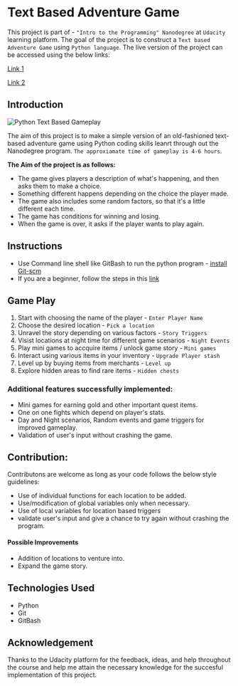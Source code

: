 # Text Based Adventure Game
This project is part of - `"Intro to the Programming" Nanodegree` at `Udacity` learning platform.
The goal of the project is to construct a `Text based Adventure Game` using `Python language`.
The live version of the project can be accessed using the below links: 

[Link 1](https://www.vamshi-krishna-p.com/text-based-game)

[Link 2](https://vamshi-krishna-prime.github.io/TextGame/)

## Introduction
![Python Text Based Gameplay](https://user-images.githubusercontent.com/49973760/62416420-283d6400-b658-11e9-961b-6074332b7e0d.PNG)

The aim of this project is to make a simple version of an old-fashioned text-based adventure game using Python coding skills leanrt through out the Nanodegree program. `The approxiamate time of gameplay is 4-6 hours`.

**The Aim of the project is as follows:**
+ The game gives players a description of what's happening, and then asks them to make a choice.
+ Something different happens depending on the choice the player made.
+ The game also includes some random factors, so that it's a little different each time.
+ The game has conditions for winning and losing.
+ When the game is over, it asks if the player wants to play again.

## Instructions
+ Use Command line shell like GitBash to run the python program - [install Git-scm](https://git-scm.com/downloads)
+ If you are a beginner, follow the steps in this [link](https://www.atlassian.com/git/tutorials/install-git#windows)

## Game Play
1. Start with choosing the name of the player - `Enter Player Name`
2. Choose the desired location  - `Pick a location`
3. Unravel the story depending on various factors - `Story Triggers`
4. Visist locations at night time for different game scenarios - `Night Events`
5. Play mini games to accquire items / unlock game story - `Mini games`
6. Interact using various items in your inventory - `Upgrade Player stash`
7. Level up by buying items from merchants - `Level up`
8. Explore hidden areas to find rare items - `Hidden chests`

 
### Additional features successfully implemented:
+ Mini games for earning gold and other important quest items.
+ One on one fights which depend on player's stats.
+ Day and Night scenarios, Random events and game triggers for improved gameplay.
+ Validation of user's input without crashing the game.

## Contribution:
Contributons are welcome as long as your code follows the below style guidelines:
+ Use of individual functions for each location to be added.
+ Use/modification of global variables only when necessary.
+ Use of local variables for location based triggers
+ validate user's input and give a chance to try again without crashing the program.

#### Possible Improvements

+ Addition of locations to venture into.
+ Expand the game story.

## Technologies Used

+ Python
+ Git
+ GitBash

## Acknowledgement

Thanks to the Udacity platform for the feedback, ideas, and help throughout the course and help me attain the necessary knowledge for the succesful implementation of this project.
